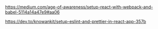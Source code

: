 https://medium.com/age-of-awareness/setup-react-with-webpack-and-babel-5114a14a47e9#aa06

https://dev.to/knowankit/setup-eslint-and-prettier-in-react-app-357b
